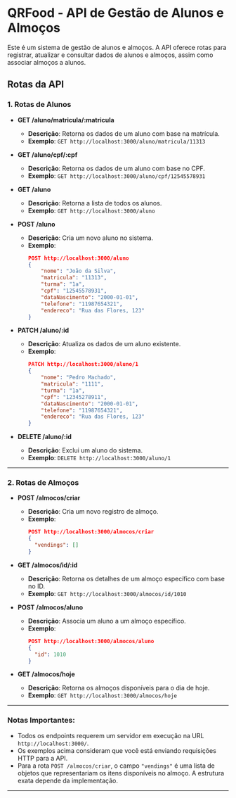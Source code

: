 # QRFood - API de Gestão de Alunos e Almoços

Este é um sistema de gestão de alunos e almoços. A API oferece rotas para registrar, atualizar e consultar dados de alunos e almoços, assim como associar almoços a alunos.

## Rotas da API

### 1. **Rotas de Alunos**

- **GET /aluno/matricula/:matricula**
  - **Descrição**: Retorna os dados de um aluno com base na matrícula.
  - **Exemplo**: `GET http://localhost:3000/aluno/matricula/11313`

- **GET /aluno/cpf/:cpf**
  - **Descrição**: Retorna os dados de um aluno com base no CPF.
  - **Exemplo**: `GET http://localhost:3000/aluno/cpf/12545578931`

- **GET /aluno**
  - **Descrição**: Retorna a lista de todos os alunos.
  - **Exemplo**: `GET http://localhost:3000/aluno`

- **POST /aluno**
  - **Descrição**: Cria um novo aluno no sistema.
  - **Exemplo**:
    ```json
    POST http://localhost:3000/aluno
    {
        "nome": "João da Silva",
        "matricula": "11313",
        "turma": "1a",
        "cpf": "12545578931",
        "dataNascimento": "2000-01-01",
        "telefone": "11987654321",
        "endereco": "Rua das Flores, 123"
    }
    ```

- **PATCH /aluno/:id**
  - **Descrição**: Atualiza os dados de um aluno existente.
  - **Exemplo**:
    ```json
    PATCH http://localhost:3000/aluno/1
    {
        "nome": "Pedro Machado",
        "matricula": "1111",
        "turma": "1a",
        "cpf": "12345278911",
        "dataNascimento": "2000-01-01",
        "telefone": "11987654321",
        "endereco": "Rua das Flores, 123"
    }
    ```

- **DELETE /aluno/:id**
  - **Descrição**: Exclui um aluno do sistema.
  - **Exemplo**: `DELETE http://localhost:3000/aluno/1`

---

### 2. **Rotas de Almoços**

- **POST /almocos/criar**
  - **Descrição**: Cria um novo registro de almoço.
  - **Exemplo**:
    ```json
    POST http://localhost:3000/almocos/criar
    {
      "vendings": []
    }
    ```

- **GET /almocos/id/:id**
  - **Descrição**: Retorna os detalhes de um almoço específico com base no ID.
  - **Exemplo**: `GET http://localhost:3000/almocos/id/1010`

- **POST /almocos/aluno**
  - **Descrição**: Associa um aluno a um almoço específico.
  - **Exemplo**:
    ```json
    POST http://localhost:3000/almocos/aluno
    {
      "id": 1010
    }
    ```

- **GET /almocos/hoje**
  - **Descrição**: Retorna os almoços disponíveis para o dia de hoje.
  - **Exemplo**: `GET http://localhost:3000/almocos/hoje`

---

### Notas Importantes:
- Todos os endpoints requerem um servidor em execução na URL `http://localhost:3000/`.
- Os exemplos acima consideram que você está enviando requisições HTTP para a API.
- Para a rota `POST /almocos/criar`, o campo `"vendings"` é uma lista de objetos que representariam os itens disponíveis no almoço. A estrutura exata depende da implementação.

--- 
